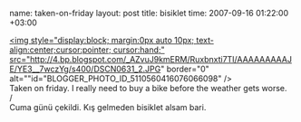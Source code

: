 name: taken-on-friday
layout: post
title: bisiklet
time: 2007-09-16 01:22:00 +03:00

<a href="http://4.bp.blogspot.com/_AZvuJ9kmERM/Ruxbnxti7TI/AAAAAAAAAJE/YE3__7wczYg/s1600-h/DSCN0631_2.JPG"><img style="display:block; margin:0px auto 10px; text-align:center;cursor:pointer; cursor:hand;" src="http://4.bp.blogspot.com/_AZvuJ9kmERM/Ruxbnxti7TI/AAAAAAAAAJE/YE3__7wczYg/s400/DSCN0631_2.JPG" border="0" alt=""id="BLOGGER_PHOTO_ID_5110560416076066098" /></a><br />Taken on friday. I really need to buy a bike before the weather gets worse.<br />/<br />Cuma günü çekildi. Kış gelmeden bisiklet alsam bari.
